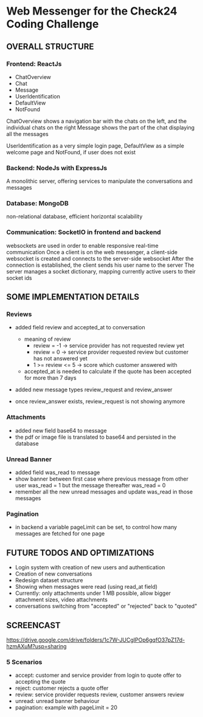 # Web Messenger for the Check24 Coding Challenge

## OVERALL STRUCTURE

### Frontend: ReactJs

* ChatOverview
* Chat
* Message
* UserIdentification
* DefaultView
* NotFound

ChatOverview shows a navigation bar with the chats on the left, and the individual chats on the right
Message shows the part of the chat displaying all the messages

UserIdentification as a very simple login page, DefaultView as a simple welcome page and NotFound, if user does not exist

### Backend: NodeJs with ExpressJs
A monolithic server, offering services to manipulate the conversations and messages

### Database: MongoDB
non-relational database, efficient horizontal scalability

### Communication: SocketIO in frontend and backend
websockets are used in order to enable responsive real-time communication
Once a client is on the web messenger, a client-side websocket is created and connects to the server-side websocket
After the connection is established, the client sends his user name to the server
The server manages a socket dictionary, mapping currently active users to their socket ids

## SOME IMPLEMENTATION DETAILS

### Reviews
* added field review and accepted_at to conversation
	* meaning of review
		* review = -1 &rarr; service provider has not requested review yet
		* review = 0 &rarr; service provider requested review but customer has not answered yet
		* 1 >= review <= 5 &rarr; score which customer answered with
	* accepted_at is needed to calculate if the quote has been accepted for more than 7 days

* added new message types review_request and review_answer
* once review_answer exists, review_request is not showing anymore

### Attachments
* added new field base64 to message
* the pdf or image file is translated to base64 and persisted in the database

### Unread Banner
* added field was_read to message
* show banner between first case where previous message from other user was_read = 1 but the message thereafter was_read = 0
* remember all the new unread messages and update was_read in those messages

### Pagination
* in backend a variable pageLimit can be set, to control how many messages are fetched for one page

## FUTURE TODOS AND OPTIMIZATIONS

* Login system with creation of new users and authentication
* Creation of new conversations
* Redesign dataset structure
* Showing when messages were read (using read_at field)
* Currently: only attachments under 1 MB possible, allow bigger attachment sizes, video attachments
* conversations switching from "accepted" or "rejected" back to "quoted"

## SCREENCAST

https://drive.google.com/drive/folders/1c7W-JUCgIPOp6gqfO37pZ17d-hzmAXuM?usp=sharing

### 5 Scenarios
* accept: customer and service provider from login to quote offer to accepting the quote
* reject: customer rejects a quote offer
* review: service provider requests review, customer answers review
* unread: unread banner behaviour
* pagination: example with pageLimit = 20

